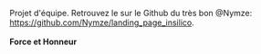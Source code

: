 Projet d'équipe. Retrouvez le sur le Github du très bon @Nymze: https://github.com/Nymze/landing_page_insilico.
<br/>
<br/>
**Force et Honneur**
